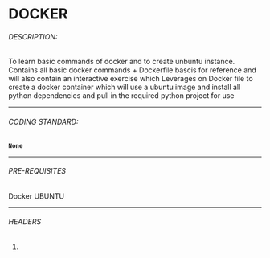 # DOCKER


###### DESCRIPTION:
To learn basic commands of docker and to create unbuntu instance.
Contains all basic docker commands + Dockerfile bascis for reference and will also contain an interactive exercise which 
Leverages on Docker file to create a docker container which will use a ubuntu image and install all python dependencies and pull in the required 
python project for use
****

###### CODING STANDARD:
**`None`**
****

###### PRE-REQUISITES
Docker
UBUNTU  
****

###### HEADERS

1. <Title 1>
	1. [Sub-Title 1](https://wwww.githuburl.com)
2. <Title 1>
	1. [Sub-Title 1](https://wwww.githuburl.com)



###### AUTHOR INFO
**NAME**  : `SHREYA MALIK`

**GITHUB** : `[Shreya Malik](https://github.com/shreyamNewt)`

